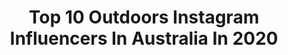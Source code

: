 ---
title: Top 10 Outdoors Instagram Influencers In Australia In 2020
description: >-
  Find top outdoors Instagram influencers in Australia in 2020. Most popular hashtags: #nature #sunset #travel #landscape.
platform: Instagram
hits: 365
text_top: See the top-rated Instagram accounts on inBeat.
text_bottom: Our platform holds 365 Instagram influencers like this in Australia for you to connect with.
profiles:
  - username: "ryanintheus"
    fullname: >-
      Ryan Hodgson
    bio: >-
      Travel | Nature | Adventure | Outdoors VP of Marketing at @stellerstories Aussie in Seattle | Melanoma Survivor Protect our planet! 🌍
    location: "Australia"
    followers: 19659
    engagement: 452
    commentsToLikes: 0.086359
    id: ck5zmwztancyy0i143er1q2tc
    verified: false
    hashtags: "#modernoutdoors, #socialdistancing, #adventure, #bestvacations"
  - username: "jude_gravestock"
    fullname: >-
      Jude ~
    bio: >-
      ✨ I inspire you to to get outdoors more ✨ ~ travel & adventure ~ sunrise addict ~ adventure ~ wellness & mindfulness
    location: "Australia"
    followers: 2377
    engagement: 1185
    commentsToLikes: 0.115580
    id: ck5q8yt9t8l840i1118lw0err
    verified: false
    hashtags: "#burleightourism, #sunsetoftheday, #igersgoldcoast, #travelqld"
  - username: "jadekristel"
    fullname: >-
      JADE ☾
    bio: >-
      ◎ Wanderer » Wonderer ◎ Plant eater ◎ Trail runner ◎ #inspo to get you outdoors 🍃 ✎ jadekristel@gmail.com
    location: "Australia"
    followers: 26745
    engagement: 321
    commentsToLikes: 0.047543
    id: ck6tts7zxcauj0j716gn1j7tb
    verified: false
    hashtags: "#discovertasmania, #backpacknoosa, #jucyworld, #wilsonsprom"
  - username: "kodi_thecoloradopup"
    fullname: >-
      The Colorado Pups
    bio: >-
      ♡ Kodi aka Llama ⋒ Wally aka Cheesecake ↟ Aussie Human 🇦🇺: Vivian ⧋ Elopement Photographer @wildandinlovephoto ᨏ Addicted to the outdoors 🥾🌲
    location: "Australia"
    followers: 18399
    engagement: 311
    commentsToLikes: 0.084007
    id: ck55kshdazzuj0i11tfeyupap
    verified: false
    hashtags: "#aussielovers, #livefolk, #funnymemes, #sendadogphoto"
  - username: "jasmine.rollason"
    fullname: >-
      Jasmine Jatece Rollason
    bio: >-
      Lifestyle | Fitness | Outdoors 📧 Content Creator ❤️ @harrymarinos @echt_apparel JASMINE10 @naturesbestaunz
    location: "Australia"
    followers: 26448
    engagement: 237
    commentsToLikes: 0.091903
    id: ck14ies26f2ci0i19g7z54xju
    verified: false
    hashtags: "#landscape, #bikini, #motivation, #explore"
  - username: "dimsim_outdoors"
    fullname: >-
      HIKING | CAMPING | TOURING
    bio: >-
      🌏Inspiring everyday Aussies to explore the great outdoors 🇦🇺 🗺Adventurer,🤠 Explorer &⛺️Camper 📖Writer & 📸 Rookie Photo Taker 🎥Documenting my journey👇
    location: "Australia"
    followers: 7588
    engagement: 451
    commentsToLikes: 0.070240
    id: ck5c76mrj6xak0i11b7f6xouw
    verified: false
    hashtags: ""
  - username: "jessica.rose.aus"
    fullname: >-
      Jessica Rose
    bio: >-
      ❤️ Mummy to Sinéad Rose - 🤍@patm120 🖤 Bikes 🎶 Guitar 🐶 Jake 🍃 Nature + the outdoors 🖊 HR & Accounts Manager | Teacher 📍 Melbourne, Australia
    location: "Australia"
    followers: 31597
    engagement: 150
    commentsToLikes: 0.018072
    id: ck0tvnrcxc2ac0i19glssnl5e
    verified: false
    hashtags: "#flashbackfriday, #throwback, #iso, #suzukisaturday"
  - username: "kurtarrigo"
    fullname: >-
      Kurt Arrigo
    bio: >-
      For the love of the great outdoors.
    location: "Australia"
    followers: 99406
    engagement: 170
    commentsToLikes: 0.013214
    id: ck0ttoehb3llw0i19li80w2u1
    verified: true
    hashtags: "#yachtracing, #photography, #lifeatsea, #instagood"
  - username: "humaneyes.co"
    fullname: >-
      Guilherme Melo Ribeiro
    bio: >-
      Celebrating the Authentic 🎥 Storyteller 💻 Entrepreneur | @yourbestlife.io 🌍 Outdoors 🏡 Baleal . WATCH MY WORK 👇
    location: "Australia"
    followers: 8519
    engagement: 388
    commentsToLikes: 0.029453
    id: ck55q0upbbu940i11gcylwfbn
    verified: false
    hashtags: "#portugal, #sunset, #surffoil, #colors"
  - username: "glennmcgrath11"
    fullname: >-
      Glenn McGrath
    bio: >-
      Proud father, happy husband, retired cricketer, philanthropist, outdoorsman & loving life :) McGrath Foundation President & Co-Founder
    location: "Australia"
    followers: 120151
    engagement: 360
    commentsToLikes: 0.005404
    id: ck15ukx3fnomv0i19zs9culwe
    verified: true
    hashtags: "#skiing, #lexusmelbournecup, #mcgrathbreastcarenurses, #australia"
---